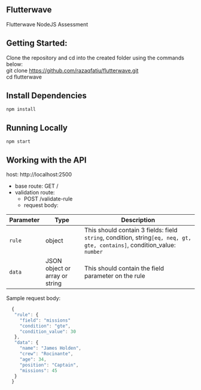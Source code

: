 ## Flutterwave
Flutterwave NodeJS Assessment 

## Getting Started: 
  Clone the repository and cd into the created folder using the commands below:\
    git clone https://github.com/razaqfatiu/flutterwave.git \
    cd flutterwave

## Install Dependencies
    npm install
  
## Running Locally
    npm start

## Working with the API
   host: http://localhost:2500
    
  - base route: GET /
  - validation route: 
     - POST /validate-rule 
     - request body:
   
   Parameter | Type | Description
   --- | --- | ---
   `rule` | object | This should contain 3 fields: field `string`, condition, string`[eq, neq, gt, gte, contains]`, condition_value: `number`
   `data` | JSON object or array or string | This should contain the field parameter on the rule
        
   Sample request body: 
   ```javascript {
     {
      "rule": {
        "field": "missions"
        "condition": "gte",
        "condition_value": 30
      },
      "data": {
        "name": "James Holden",
        "crew": "Rocinante",
        "age": 34,
        "position": "Captain",
        "missions": 45
      }
     }
     
